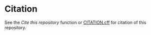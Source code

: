 # Citation

See the *Cite this repository* function or [CITATION.cff](https://github.com/rl-institut/django-oemof-api/blob/production/CITATION.cff) for citation of this repository.